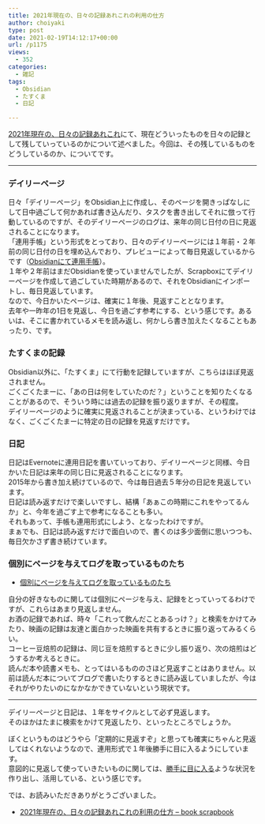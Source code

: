 ```yaml
---
title: 2021年現在の、日々の記録あれこれの利用の仕方
author: choiyaki
type: post
date: 2021-02-19T14:12:17+00:00
url: /p1175
views:
  - 352
categories:
  - 雑記
tags:
  - Obsidian
  - たすくま
  - 日記

---
```

[2021年現在の、日々の記録あれこれ][1]にて、現在どういったものを日々の記録として残していっているのかについて述べました。今回は、その残しているものをどうしているのか、についてです。

* * *

### デイリーページ

日々「デイリーページ」をObsidian上に作成し、そのページを開きっぱなしにして日中過ごして何かあれば書き込んだり、タスクを書き出してそれに倣って行動しているのですが、そのデイリーページのログは、来年の同じ日付の日に見返されることになります。  
「連用手帳」という形式をとっており、日々のデイリーページには１年前・２年前の同じ日付の日を埋め込んでおり、プレビューによって毎日見返しているからです（[Obsidianにて連用手帳][2]）。  
１年や２年前はまだObsidianを使っていませんでしたが、Scrapboxにてデイリーページを作成して過ごしていた時期があるので、それをObsidianにインポートし、毎日見返しています。  
なので、今日かいたページは、確実に１年後、見返すこととなります。  
去年や一昨年の1日を見返し、今日を過ごす参考にする、という感じです。あるいは、そこに書かれているメモを読み返し、何かしら書き加えたくなることもあったり、です。

### たすくまの記録

Obsidian以外に、「たすくま」にて行動を記録していますが、こちらはほぼ見返されません。  
ごくごくたまーに、「あの日は何をしていたのだ？」ということを知りたくなることがあるので、そういう時には過去の記録を振り返りますが、その程度。  
デイリーページのように確実に見返されることが決まっている、というわけではなく、ごくごくたまーに特定の日の記録を見返すだけです。

### 日記

日記はEvernoteに連用日記を書いていっており、デイリーページと同様、今日かいた日記は来年の同じ日に見返されることになります。  
2015年から書き加え続けているので、今は毎日過去５年分の日記を見返しています。  
日記は読み返すだけで楽しいですし、結構「あぁこの時期にこれをやってるんか」と、今年を過ごす上で参考になることも多い。  
それもあって、手帳も連用形式にしよう、となったわけですが。  
まぁでも、日記は読み返すだけで面白いので、書くのは多少面倒に思いつつも、毎日欠かさず書き続けています。

### 個別にページを与えてログを取っているものたち

  * [個別にページを与えてログを取っているものたち][3]

自分の好きなものに関しては個別にページを与え、記録をとっていってるわけですが、これらはあまり見返しません。  
お酒の記録であれば、時々「これって飲んだことあるっけ？」と検索をかけてみたり、映画の記録は友達と面白かった映画を共有するときに振り返ってみるくらい。  
コーヒー豆焙煎の記録は、同じ豆を焙煎するときに少し振り返り、次の焙煎はどうするか考えるときに。  
読んだ本や読書メモも、とってはいるもののさほど見返すことはありません。以前は読んだ本についてブログで書いたりするときに読み返していましたが、今はそれがやりたいのになかなかできていないという現状です。

* * *

デイリーページと日記は、１年をサイクルとして必ず見返します。  
そのほかはたまに検索をかけて見返したり、といったところでしょうか。

ぼくというものはどうやら「定期的に見返すぞ」と思っても確実にちゃんと見返してはくれないようなので、連用形式で１年後勝手に目に入るようにしています。  
意図的に見返して使っていきたいものに関しては、[勝手に目に入る][4]ような状況を作り出し、活用している、という感じです。

では、お読みいただきありがとうございました。

  * [2021年現在の、日々の記録あれこれの利用の仕方 &#8211; book scrapbook][5]

 [1]: https://choiyaki.com/?p=1170
 [2]: https://choiyaki.com/?p=1141
 [3]: https://choiyaki.com/?p=1136
 [4]: https://scrapbox.io/choiyaki-hondana/%E5%8B%9D%E6%89%8B%E3%81%AB%E7%9B%AE%E3%81%AB%E5%85%A5%E3%82%8B
 [5]: https://scrapbox.io/choiyaki-hondana/2021%E5%B9%B4%E7%8F%BE%E5%9C%A8%E3%81%AE%E3%80%81%E6%97%A5%E3%80%85%E3%81%AE%E8%A8%98%E9%8C%B2%E3%81%82%E3%82%8C%E3%81%93%E3%82%8C%E3%81%AE%E5%88%A9%E7%94%A8%E3%81%AE%E4%BB%95%E6%96%B9